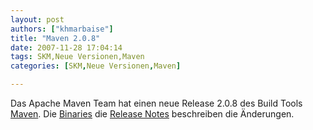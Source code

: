```yaml
---
layout: post
authors: ["khmarbaise"]
title: "Maven 2.0.8"
date: 2007-11-28 17:04:14
tags: SKM,Neue Versionen,Maven
categories: [SKM,Neue Versionen,Maven]

---
```

Das Apache Maven Team hat einen neue Release 2.0.8 des Build Tools <a href="https://maven.apache.org">Maven</a>. Die <a href="https://maven.apache.org/download.html"  title="Binaries">Binaries</a> die <a href="https://maven.apache.org/release-notes.html"  title="Release Notes">Release Notes</a> beschreiben die Änderungen.
